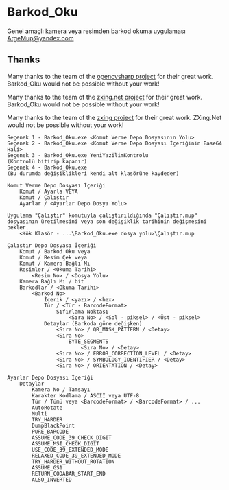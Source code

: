 # Barkod_Oku
Genel amaçlı kamera veya resimden barkod okuma uygulaması ArgeMup@yandex.com

## Thanks
Many thanks to the team of the [opencvsharp project](https://github.com/shimat/opencvsharp) for their great work. Barkod_Oku would not be possible without your work!

Many thanks to the team of the [zxing.net project](https://https://github.com/micjahn/ZXing.Net) for their great work. Barkod_Oku would not be possible without your work!

Many thanks to the team of the [zxing project](https://github.com/zxing/zxing) for their great work. ZXing.Net would not be possible without your work!

    Seçenek 1 - Barkod_Oku.exe <Komut Verme Depo Dosyasının Yolu>
    Seçenek 2 - Barkod_Oku.exe <Komut Verme Depo Dosyası İçeriğinin Base64 Hali>
    Seçenek 3 - Barkod_Oku.exe YeniYazilimKontrolu                                  (Kontrolü bitirip kapanır)
    Seçenek 4 - Barkod_Oku.exe                                                      (Bu durumda değişiklikleri kendi alt klasörüne kaydeder)

    Komut Verme Depo Dosyası İçeriği
        Komut / Ayarla VEYA
        Komut / Çalıştır
        Ayarlar / <Ayarlar Depo Dosya Yolu>

    Uygulama "Çalıştır" komutuyla çalıştırıldığında "Çalıştır.mup" dosyasının üretilmesini veya son değişiklik tarihinin değişmesini bekler.
        <Kök Klasör - ...\Barkod_Oku.exe dosya yolu>\Çalıştır.mup

    Çalıştır Depo Dosyası İçeriği
        Komut / Barkod Oku veya
        Komut / Resim Çek veya
        Komut / Kamera Bağlı Mı
        Resimler / <Okuma Tarihi>
            <Resim No> / <Dosya Yolu>
        Kamera Bağlı Mı / bit
        Barkodlar / <Okuma Tarihi>
            <Barkod No>
                İçerik / <yazı> / <hex>
                Tür / <Tür - BarcodeFormat>
                    Sıfırlama Noktası
                        <Sıra No> / <Sol - piksel> / <Üst - piksel>
                Detaylar (Barkoda göre değişken)
                    <Sıra No> / QR_MASK_PATTERN / <Detay>
                    <Sıra No>
                        BYTE_SEGMENTS
                            <Sıra No> / <Detay>
                    <Sıra No> / ERROR_CORRECTION_LEVEL / <Detay>
                    <Sıra No> / SYMBOLOGY_IDENTIFIER / <Detay>
                    <Sıra No> / ORIENTATION / <Detay>
        
    Ayarlar Depo Dosyası İçeriği
        Detaylar
            Kamera No / Tamsayı
            Karakter Kodlama / ASCII veya UTF-8
            Tür / Tümü veya <BarcodeFormat> / <BarcodeFormat> / ...
            AutoRotate
            Multi
            TRY_HARDER
            DumpBlackPoint
            PURE_BARCODE
            ASSUME_CODE_39_CHECK_DIGIT
            ASSUME_MSI_CHECK_DIGIT
            USE_CODE_39_EXTENDED_MODE
            RELAXED_CODE_39_EXTENDED_MODE
            TRY_HARDER_WITHOUT_ROTATION
            ASSUME_GS1
            RETURN_CODABAR_START_END
            ALSO_INVERTED
